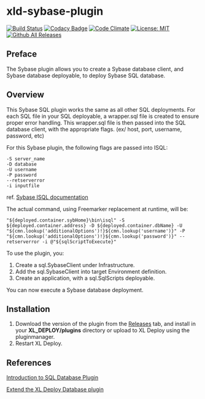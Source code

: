 # xld-sybase-plugin

[![Build Status](https://travis-ci.org/xebialabs-community/xld-sybase-plugin.svg?branch=master)](https://travis-ci.org/xebialabs-community/xld-sybase-plugin)
[![Codacy Badge](https://api.codacy.com/project/badge/Grade/d7cb6f6e35f547daabd61ebaa5858dc1)](https://www.codacy.com/app/tjrandall/xld-sybase-plugin?utm_source=github.com&amp;utm_medium=referral&amp;utm_content=xebialabs-community/xld-sybase-plugin&amp;utm_campaign=Badge_Grade)
[![Code Climate](https://codeclimate.com/github/xebialabs-community/xld-sybase-plugin/badges/gpa.svg)](https://codeclimate.com/github/xebialabs-community/xld-sybase-plugin)
[![License: MIT][xld-sybase-plugin-license-image] ][xld-sybase-plugin-license-url]
[![Github All Releases][xld-sybase-plugin-downloads-image]]()

[xld-sybase-plugin-license-image]: https://img.shields.io/badge/License-MIT-yellow.svg
[xld-sybase-plugin-license-url]: https://opensource.org/licenses/MIT
[xld-sybase-plugin-downloads-image]: https://img.shields.io/github/downloads/xebialabs-community/xld-sybase-plugin/total.svg

## Preface
The Sybase plugin allows you to create a Sybase database client, and Sybase database deployable, to deploy Sybase SQL database.

## Overview
This Sybase SQL plugin works the same as all other SQL deployments.  For each SQL file in your SQL deployable, a wrapper.sql file is created to ensure proper error handling.  This wrapper.sql file is then passed into the SQL database client, with the appropriate flags.  (ex/ host, port, username, password, etc)

For this Sybase plugin, the following flags are passed into ISQL:

	-S server_name
	-D database
	-U username
	-P password
	--retserverror
	-i inputfile

ref. [Sybase ISQL documentation](http://infocenter.sybase.com/help/index.jsp?topic=/com.sybase.infocenter.dc34237.1500/html/mvsinst/CIHHFDGC.htm)

The actual command, using Freemarker replacement at runtime, will be:

`"${deployed.container.sybHome}\bin\isql" -S ${deployed.container.address} -D ${deployed.container.dbName} -U "${cmn.lookup('additionalOptions')!}${cmn.lookup('username')}" -P "${cmn.lookup('additionalOptions')!}${cmn.lookup('password')}" --retserverror -i @"${sqlScriptToExecute}"`


To use the plugin, you:

1. Create a sql.SybaseClient under Infrastructure.
2. Add the sql.SybaseClient into target Environment definition.
3. Create an application, with a sql.SqlScripts deployable.

You can now execute a Sybase database deployment.

## Installation
1. Download the version of the plugin from the [Releases](https://github.com/xebialabs-community/xld-sybase-plugin/releases) tab, and install in your **XL_DEPLOY/plugins** directory or upload to XL Deploy using the pluginmanager.
2. Restart XL Deploy.

## References

[Introduction to SQL Database Plugin](https://docs.xebialabs.com/xl-deploy/concept/database-plugin.html)

[Extend the XL Deploy Database plugin](https://docs.xebialabs.com/xl-deploy/how-to/extend-the-xl-deploy-database-plugin.html)